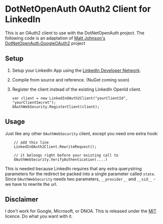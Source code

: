 DotNetOpenAuth OAuth2 Client for LinkedIn
======================================

This is an OAuth2 client to use with the DotNetOpenAuth project. The following code is an adaptation of [Matt Johnson's](https://github.com/mj1856) [DotNetOpenAuth.GoogleOAuth2](https://github.com/mj1856/DotNetOpenAuth.GoogleOAuth2) project

## Setup

 1. Setup your LinkedIn App using the [LinkedIn Developer Network](https://www.linkedin.com/secure/developer).    

 2. Compile from source and reference. (NuGet coming soon)

 3. Register the client instead of the existing LinkedIn OpenId client.

        var client = new LinkedInOAuth2Client("yourClientId", "yourClientSecret");
        OAuthWebSecurity.RegisterClient(client);

## Usage

Just like any other `OAuthWebSecurity` client, except you need one extra hook:

        // add this line
        LinkedInOAuth2Client.RewriteRequest();

        // it belongs right before your existing call to
        OAuthWebSecurity.VerifyAuthentication(....)

This is needed because LinkedIn requires that any extra querystring parameters for the
redirect be packed into a single parameter called `state`.  Since `OAuthWebSecurity` needs
two parameters, `__provider__` and `__sid__` - we have to rewrite the url.


## Disclaimer

I don't work for Google, Microsoft, or DNOA.  This is released under the [MIT](LICENCE.txt) licence.  Do what you want with it.
